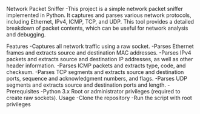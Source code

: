 Network Packet Sniffer
-This project is a simple network packet sniffer implemented in Python. It captures and parses various network protocols, including Ethernet, IPv4, ICMP, TCP, and UDP. This tool provides a detailed breakdown of packet contents, which can be useful for network analysis and debugging.

Features
-Captures all network traffic using a raw socket.
-Parses Ethernet frames and extracts source and destination MAC addresses.
-Parses IPv4 packets and extracts source and destination IP addresses, as well as other header information.
-Parses ICMP packets and extracts type, code, and checksum.
-Parses TCP segments and extracts source and destination ports, sequence and acknowledgment numbers, and flags.
-Parses UDP segments and extracts source and destination ports and length.
-Prerequisites
-Python 3.x
Root or administrator privileges (required to create raw sockets).
Usage
-Clone the repository
-Run the script with root privileges

